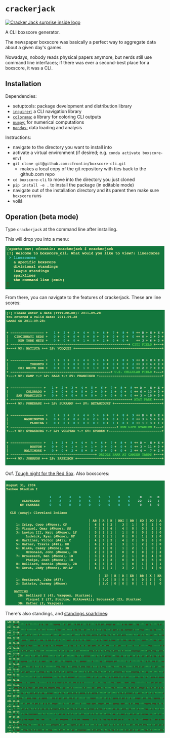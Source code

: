 # `crackerjack`

[![Cracker Jack surprise inside logo](https://live.staticflickr.com/3662/3331692605_5b0ef798b5_c.jpg?w=400)](https://flickr.com/photos/hermanturnip/3331692605)

A CLI boxscore generator.

The newspaper boxscore was basically a perfect way to aggregate data about a given day's games.

Nowadays, nobody reads physical papers anymore, but nerds still use command line interfaces; if there was ever a second-best place for a boxscore, it was a CLI.

## Installation

Dependencies:

  - setuptools: package development and distribution library 
  - [`inquirer`:](https://python-inquirer.readthedocs.io/en/latest/usage.html) a CLI navigation library
  - [`colorama`:](https://github.com/tartley/colorama) a library for coloring CLI outputs
  - [`numpy`:](https://numpy.org) for numerical computations
  - [`pandas`:](https://pandas.pydata.org/) data loading and analysis

Instructions:

  - navigate to the directory you want to install into
  - activate a virtual environment (if desired; e.g. `conda activate boxscore-env`)
  - `git clone git@github.com:cfrontin/boxscore-cli.git`
    - makes a local copy of the git repository with ties back to the github.com repo
  - `cd boxscore-cli` to move into the directory you just cloned
  - `pip install -e .` to install the package (in editable mode)
  - navigate out of the installation directory and its parent then make sure `boxscore` runs
  - voilá

## Operation (beta mode)

Type `crackerjack` at the command line after installing.

This will drop you into a menu:

![`crackerjack` menu demo](assets/menu_demo.png)

From there, you can navigate to the features of crackerjack.
These are line scores:

![`crackerjack` linescore demo](assets/linescore_demo.png)

Oof. [Tough night for the Red Sox](https://www.youtube.com/watch?v=lGMhfYftFCk).
Also boxscores:

![`crackerjack` boxscore demo](assets/boxscore_demo.png)

There's also standings, and [standings sparklines](https://en.wikipedia.org/wiki/Sparkline):

![`crackerjack` sparklines demo](assets/sparklines_demo.png)
